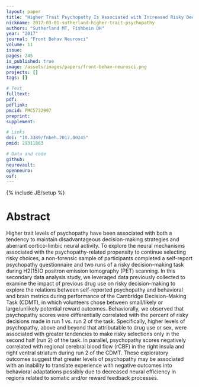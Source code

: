 ```yaml
---
layout: paper
title: "Higher Trait Psychopathy Is Associated with Increased Risky Decision-Making and Less Coincident Insula and Striatal Activity."
nickname: 2017-03-01-sutherland-higher-trait-psychopathy
authors: "Sutherland MT, Fishbein DH"
year: "2017"
journal: "Front Behav Neurosci"
volume: 11
issue: 
pages: 245
is_published: true
image: /assets/images/papers/front-behav-neurosci.png
projects: []
tags: []

# Text
fulltext:
pdf:
pdflink:
pmcid: PMC5732997
preprint:
supplement:

# Links
doi: "10.3389/fnbeh.2017.00245"
pmid: 29311863

# Data and code
github:
neurovault:
openneuro:
osf:
---
```

{% include JB/setup %}

# Abstract

Higher trait levels of psychopathy have been associated with both a tendency to maintain disadvantageous decision-making strategies and aberrant cortico-limbic neural activity. To explore the neural mechanisms associated with the psychopathy-related propensity to continue selecting risky choices, a non-forensic sample of participants completed a self-report psychopathy questionnaire and two runs of a risky decision-making task during H2(15)O positron emission tomography (PET) scanning. In this secondary data analysis study, we leveraged data previously collected to examine the impact of previous drug use on risky decision-making to explore the relations between self-reported psychopathy and behavioral and brain metrics during performance of the Cambridge Decision-Making Task (CDMT), in which volunteers chose between small/likely or large/unlikely potential reward outcomes. Behaviorally, we observed that psychopathy scores were differentially correlated with the percent of risky decisions made in run 1 vs. run 2 of the task. Specifically, higher levels of psychopathy, above and beyond that attributable to drug use or sex, were associated with greater tendencies to make risky selections only in the second half (run 2) of the task. In parallel, psychopathy scores negatively correlated with regional cerebral blood flow (rCBF) in the right insula and right ventral striatum during run 2 of the CDMT. These exploratory outcomes suggest that greater levels of psychopathy may be associated with an inability to translate experience with negative outcomes into behavioral adaptations possibly due to decreased neural efficiency in regions related to somatic and/or reward feedback processes.
